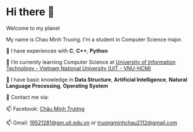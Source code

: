 

# **Hi there** 👋

Welcome to my planet 

My name is Chau Minh Truong. I'm a student in Computer Science major.

🌱 I have experiences with **C**, **C++**, **Python** 

🌱 I’m currently learning Computer Science at [University of Information Technology - Vietnam National University (UIT - VNU-HCM)](https://en.uit.edu.vn/overview-vnuhcm-university-information-technology)

🌱 I have basic knowledge in **Data Structure**, **Artificial Intelligence**, **Natural Language Processing**, **Operating System**

🌱 Contact me via:

📫 Facebook: [Châu Minh Trương](https://www.facebook.com/truong.minh.chau.50552338) 

📫 Gmail: 19521281@gm.uit.edu.vn or truongminhchau2112@gmail.com

<!-- This is a comment.
**19521281/19521281** is a ✨ _special_ ✨ repository because its `README.md` (this file) appears on your GitHub profile.

Here are some ideas to get you started:

- 🔭 I’m currently working on ...
- 🌱 I’m currently learning ...
- 👯 I’m looking to collaborate on ...
- 🤔 I’m looking for help with ...
- 💬 Ask me about ...
- 📫 How to reach me: ...
- 😄 Pronouns: ...
- ⚡ Fun fact: ...
-->
